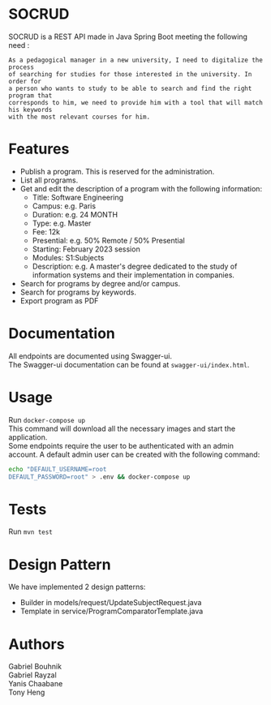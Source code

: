 # SOCRUD
SOCRUD is a REST API made in Java Spring Boot meeting the following need :
```
As a pedagogical manager in a new university, I need to digitalize the process 
of searching for studies for those interested in the university. In order for 
a person who wants to study to be able to search and find the right program that 
corresponds to him, we need to provide him with a tool that will match his keywords 
with the most relevant courses for him.
```

# Features
* Publish a program. This is reserved for the administration.
* List all programs.
* Get and edit the description of a program with the following information:
  * Title: Software Engineering
  * Campus: e.g. Paris
  * Duration: e.g. 24 MONTH
  * Type: e.g. Master
  * Fee: 12k
  * Presential: e.g. 50% Remote / 50% Presential
  * Starting: February 2023 session
  * Modules: S1:Subjects
  * Description: e.g. A master's degree dedicated to the study of information systems and their implementation in companies.
* Search for programs by degree and/or campus.
* Search for programs by keywords.
* Export program as PDF

# Documentation
All endpoints are documented using Swagger-ui.\
The Swagger-ui documentation can be found at `swagger-ui/index.html`.

# Usage
Run `docker-compose up`\
This command will download all the necessary images and start the application.\
Some endpoints require the user to be authenticated with an admin account. A default admin user can be created with the following command:
```bash
echo "DEFAULT_USERNAME=root
DEFAULT_PASSWORD=root" > .env && docker-compose up
```

# Tests
Run `mvn test`

# Design Pattern
We have implemented 2 design patterns:
* Builder in models/request/UpdateSubjectRequest.java
* Template in service/ProgramComparatorTemplate.java


# Authors
Gabriel Bouhnik\
Gabriel Rayzal\
Yanis Chaabane\
Tony Heng
